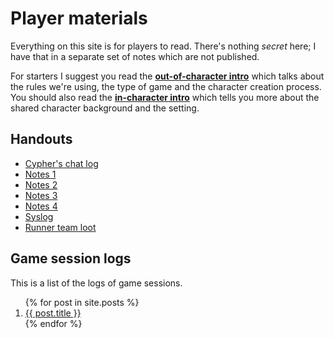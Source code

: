 # Player materials

Everything on this site is for players to read.
There's nothing _secret_ here; I have that in a separate set of notes which are not published.

For starters I suggest you read the **[out-of-character intro]** which talks about the rules we're using, the type of game and the character creation process.
You should also read the **[in-character intro]** which tells you more about the shared character background and the setting.

[in-character intro]: InCharacterIntro.md
[out-of-character intro]: OocIntro/index.md

## Handouts

* [Cypher's chat log](Handouts/20241010-PeachtreesRunners.md)
* [Notes 1](Handouts/20241128-ResearchNotes1_1.md)
* [Notes 2](Handouts/20241128-ResearchNotes2_2.md)
* [Notes 3](Handouts/20241128-ResearchNotes3_3.md)
* [Notes 4](Handouts/20241128-ResearchNotes4_4.md)
* [Syslog](Handouts/20241128-SystemLog.md)
* [Runner team loot](Handouts/2024-12-19-RunnerLoot.md)

## Game session logs

This is a list of the logs of game sessions.

<ol>
  {% for post in site.posts %}
    <li>
      <a href="{{ post.url }}">{{ post.title }}</a>
    </li>
  {% endfor %}
</ol>
